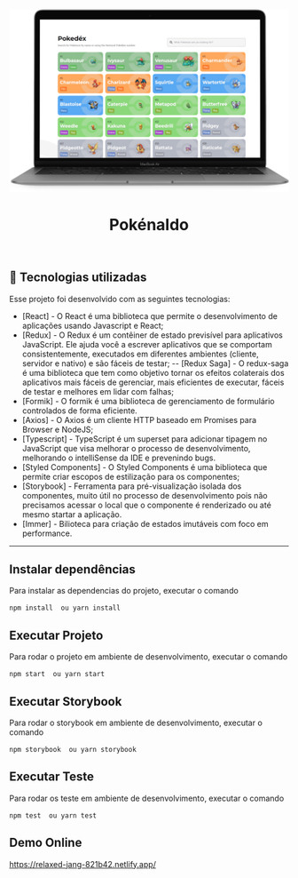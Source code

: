 
<br/>
<h4 align="center">
<img width="600" src="src/assets/img/screen.png" /><br>
</h4>

 <h1 align="center"> Pokénaldo </h1>


<br>

## :rocket: Tecnologias utilizadas
Esse projeto foi desenvolvido com as seguintes tecnologias:
- [React] - O React é uma biblioteca que permite o desenvolvimento de aplicações usando Javascript e React;
- [Redux] - O Redux é um contêiner de estado previsível para aplicativos JavaScript. Ele ajuda você a escrever aplicativos que se comportam consistentemente, executados em diferentes ambientes (cliente, servidor e nativo) e são fáceis de testar;
-- [Redux Saga] - O redux-saga é uma biblioteca que tem como objetivo tornar os efeitos colaterais dos aplicativos mais fáceis de gerenciar, mais eficientes de executar, fáceis de testar e melhores em lidar com falhas;
- [Formik] - O formik é uma biblioteca de gerenciamento de formulário controlados de forma eficiente.
- [Axios] - O Axios é um cliente HTTP baseado em Promises para Browser e NodeJS;
- [Typescript] - TypeScript é um superset para adicionar tipagem no JavaScript que visa melhorar o processo de desenvolvimento, melhorando o intelliSense da IDE e prevenindo bugs.
- [Styled Components] - O Styled Components é uma biblioteca que permite criar escopos de estilização para os componentes;
- [Storybook] -  Ferramenta para pré-visualização isolada dos componentes, muito útil no processo de desenvolvimento pois não precisamos acessar o local que o componente é renderizado ou até mesmo startar a aplicação.
- [Immer] - Bilioteca para criação de estados imutáveis com foco em performance.

<hr/>

## Instalar dependências

Para instalar as dependencias do projeto,  executar o comando

```
npm install  ou yarn install
```


## Executar Projeto

Para rodar o projeto em ambiente de desenvolvimento, executar o comando

```
npm start  ou yarn start
```

## Executar Storybook

Para rodar o storybook em ambiente de desenvolvimento, executar o comando

```
npm storybook  ou yarn storybook
```

## Executar Teste

Para rodar os teste em ambiente de desenvolvimento, executar o comando

```
npm test  ou yarn test
```


## Demo Online

https://relaxed-jang-821b42.netlify.app/
